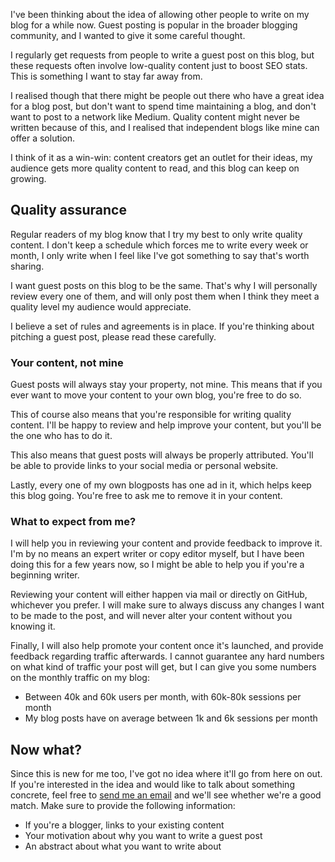 I've been thinking about the idea of allowing other people to write on my blog for a while now. Guest posting is popular in the broader blogging community, and I wanted to give it some careful thought.

I regularly get requests from people to write a guest post on this blog, but these requests often involve low-quality content just to boost SEO stats. This is something I want to stay far away from.

I realised though that there might be people out there who have a great idea for a blog post, but don't want to spend time maintaining a blog, and don't want to post to a network like Medium. Quality content might never be written because of this, and I realised that independent blogs like mine can offer a solution.

I think of it as a win-win: content creators get an outlet for their ideas, my audience gets more quality content to read, and this blog can keep on growing.

## Quality assurance

Regular readers of my blog know that I try my best to only write quality content. I don't keep a schedule which forces me to write every week or month, I only write when I feel like I've got something to say that's worth sharing.

I want guest posts on this blog to be the same. That's why I will personally review every one of them, and will only post them when I think they meet a quality level my audience would appreciate. 

I believe a set of rules and agreements is in place. If you're thinking about pitching a guest post, please read these carefully. 

### Your content, not mine

Guest posts will always stay your property, not mine. This means that if you ever want to move your content to your own blog, you're free to do so.

This of course also means that you're responsible for writing quality content. I'll be happy to review and help improve your content, but you'll be the one who has to do it.

This also means that guest posts will always be properly attributed. You'll be able to provide links to your social media or personal website. 

Lastly, every one of my own blogposts has one ad in it, which helps keep this blog going. You're free to ask me to remove it in your content.  

### What to expect from me?

I will help you in reviewing your content and provide feedback to improve it. I'm by no means an expert writer or copy editor myself, but I have been doing this for a few years now, so I might be able to help you if you're a beginning writer.

Reviewing your content will either happen via mail or directly on GitHub, whichever you prefer. I will make sure to always discuss any changes I want to be made to the post, and will never alter your content without you knowing it.

Finally, I will also help promote your content once it's launched, and provide feedback regarding traffic afterwards. I cannot guarantee any hard numbers on what kind of traffic your post will get, but I can give you some numbers on the monthly traffic on my blog:

- Between 40k and 60k users per month, with 60k-80k sessions per month
- My blog posts have on average between 1k and 6k sessions per month

## Now what?

Since this is new for me too, I've got no idea where it'll go from here on out. If you're interested in the idea and would like to talk about something concrete, feel free to [send me an email](mailto:brent@stitcher.io) and we'll see whether we're a good match. Make sure to provide the following information:

- If you're a blogger, links to your existing content
- Your motivation about why you want to write a guest post
- An abstract about what you want to write about
